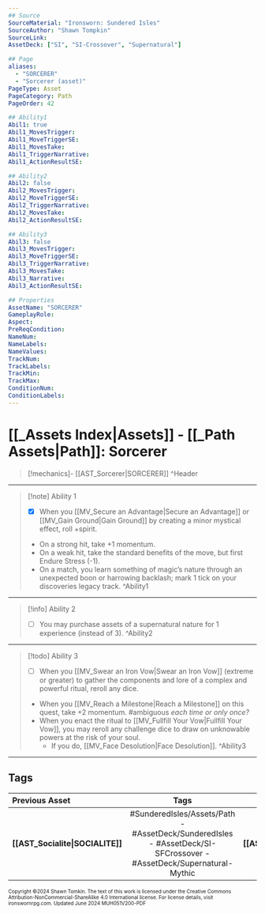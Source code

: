```yaml
---
## Source
SourceMaterial: "Ironsworn: Sundered Isles"
SourceAuthor: "Shawn Tompkin"
SourceLink: 
AssetDeck: ["SI", "SI-Crossover", "Supernatural"]

## Page
aliases:
  - "SORCERER"
  - "Sorcerer (asset)"
PageType: Asset
PageCategory: Path
PageOrder: 42

## Ability1
Abil1: true
Abil1_MovesTrigger: 
Abil1_MoveTriggerSE: 
Abil1_MovesTake: 
Abil1_TriggerNarrative: 
Abil1_ActionResultSE: 

## Ability2
Abil2: false
Abil2_MovesTrigger: 
Abil2_MoveTriggerSE: 
Abil2_TriggerNarrative: 
Abil2_MovesTake: 
Abil2_ActionResultSE: 

## Ability3
Abil3: false
Abil3_MovesTrigger: 
Abil3_MoveTriggerSE: 
Abil3_TriggerNarrative: 
Abil3_MovesTake: 
Abil3_Narrative: 
Abil3_ActionResultSE: 

## Properties
AssetName: "SORCERER"
GameplayRole: 
Aspect: 
PreReqCondition: 
NameNum: 
NameLabels: 
NameValues: 
TrackNum: 
TrackLabels: 
TrackMin: 
TrackMax: 
ConditionNum: 
ConditionLabels: 
---
```

# [[_Assets Index|Assets]] - [[_Path Assets|Path]]: Sorcerer

> [!mechanics]- [[AST_Sorcerer|SORCERER]] ^Header
 ___
> [!note] Ability 1
> - [x] When you [[MV_Secure an Advantage|Secure an Advantage]] or [[MV_Gain Ground|Gain Ground]] by creating a minor mystical effect, roll +spirit.
> - On a strong hit, take +1 momentum.
> - On a weak hit, take the standard benefits of the move, but first Endure Stress (-1).
> - On a match, you learn something of magic’s nature through an unexpected boon or harrowing backlash; mark 1 tick on your discoveries legacy track. ^Ability1
___
> [!info] Ability 2
> - [ ] You may purchase assets of a supernatural nature for 1 experience (instead of 3). ^Ability2
___
> [!todo] Ability 3
> - [ ] When you [[MV_Swear an Iron Vow|Swear an Iron Vow]] (extreme or greater) to gather the components and lore of a complex and powerful ritual, reroll any dice.
> - When you [[MV_Reach a Milestone|Reach a Milestone]] on this quest, take +2 momentum. #ambiguous _each time or only once?_
> - When you enact the ritual to [[MV_Fullfill Your Vow|Fullfill Your Vow]], you may reroll any challenge dice to draw on unknowable powers at the risk of your soul.
> 	- If you do, [[MV_Face Desolution|Face Desolution]]. ^Ability3
___
## Tags

| Previous Asset | Tags | Next Asset |
| :--- | :---: | ---: |
| **[[AST_Socialite\|SOCIALITE]]** | #SunderedIsles/Assets/Path - #AssetDeck/SunderedIsles - #AssetDeck/SI-SFCrossover - #AssetDeck/Supernatural-Mythic | **[[AST_Spy\|SPY]]** |

<font size=-2>Copyright ©2024 Shawn Tomkin. The text of this work is licensed under the Creative Commons Attribution-NonCommercial-ShareAlike 4.0 International license. For license details, visit ironswornrpg.com. Updated June 2024 MUH051V200-PDF</font>